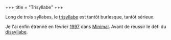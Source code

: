 +++
title = "Trisyllabe"
+++

Long de trois syllabes, le [trisyllabe](https://fr.wikipedia.org/wiki/Trisyllabe) est tantôt burlesque, tantôt sérieux.

Je l'ai enfin étrenné en février [1997](../1997) dans [Minimal](../../seasons/3_troisieme_saison/minimal). Avant de réussir le défi du [dissyllabe](./dissyllabe).
